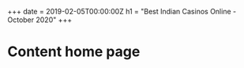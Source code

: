 +++
date = 2019-02-05T00:00:00Z
h1 = "Best Indian Casinos Online - October 2020"
+++

# Content home page